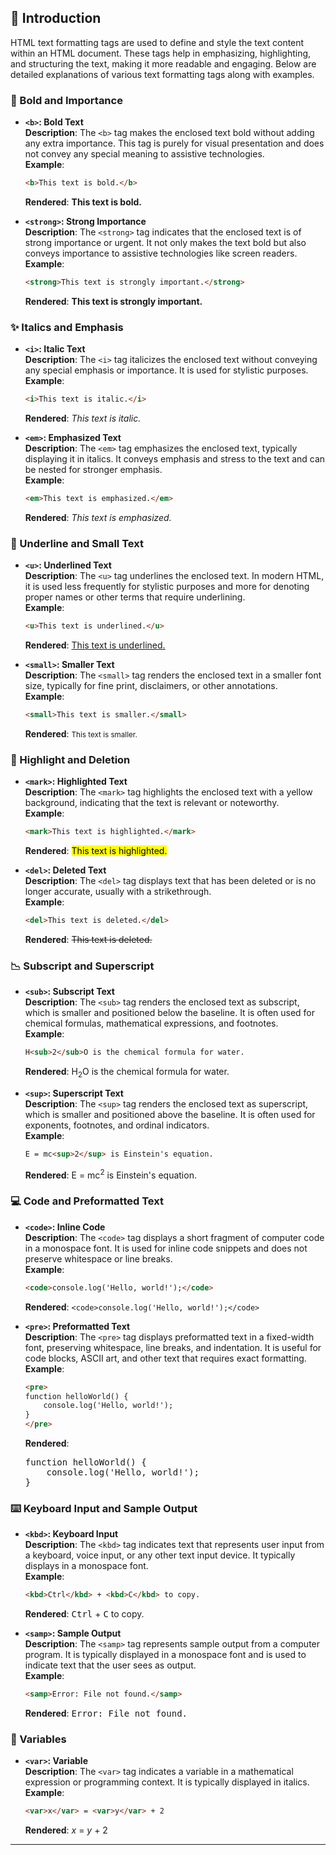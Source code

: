

## 🌟 Introduction
HTML text formatting tags are used to define and style the text content within an HTML document. These tags help in emphasizing, highlighting, and structuring the text, making it more readable and engaging. Below are detailed explanations of various text formatting tags along with examples.

### 💪 Bold and Importance

- **`<b>`: Bold Text**  
  **Description**: The `<b>` tag makes the enclosed text bold without adding any extra importance. This tag is purely for visual presentation and does not convey any special meaning to assistive technologies.  
  **Example**:
  ```html
  <b>This text is bold.</b>
  ```
  **Rendered**: **This text is bold.**

- **`<strong>`: Strong Importance**  
  **Description**: The `<strong>` tag indicates that the enclosed text is of strong importance or urgent. It not only makes the text bold but also conveys importance to assistive technologies like screen readers.  
  **Example**:
  ```html
  <strong>This text is strongly important.</strong>
  ```
  **Rendered**: **This text is strongly important.**

### ✨ Italics and Emphasis

- **`<i>`: Italic Text**  
  **Description**: The `<i>` tag italicizes the enclosed text without conveying any special emphasis or importance. It is used for stylistic purposes.  
  **Example**:
  ```html
  <i>This text is italic.</i>
  ```
  **Rendered**: *This text is italic.*

- **`<em>`: Emphasized Text**  
  **Description**: The `<em>` tag emphasizes the enclosed text, typically displaying it in italics. It conveys emphasis and stress to the text and can be nested for stronger emphasis.  
  **Example**:
  ```html
  <em>This text is emphasized.</em>
  ```
  **Rendered**: *This text is emphasized.*

### 📝 Underline and Small Text

- **`<u>`: Underlined Text**  
  **Description**: The `<u>` tag underlines the enclosed text. In modern HTML, it is used less frequently for stylistic purposes and more for denoting proper names or other terms that require underlining.  
  **Example**:
  ```html
  <u>This text is underlined.</u>
  ```
  **Rendered**: <u>This text is underlined.</u>

- **`<small>`: Smaller Text**  
  **Description**: The `<small>` tag renders the enclosed text in a smaller font size, typically for fine print, disclaimers, or other annotations.  
  **Example**:
  ```html
  <small>This text is smaller.</small>
  ```
  **Rendered**: <small>This text is smaller.</small>

### 🔶 Highlight and Deletion

- **`<mark>`: Highlighted Text**  
  **Description**: The `<mark>` tag highlights the enclosed text with a yellow background, indicating that the text is relevant or noteworthy.  
  **Example**:
  ```html
  <mark>This text is highlighted.</mark>
  ```
  **Rendered**: <mark>This text is highlighted.</mark>

- **`<del>`: Deleted Text**  
  **Description**: The `<del>` tag displays text that has been deleted or is no longer accurate, usually with a strikethrough.  
  **Example**:
  ```html
  <del>This text is deleted.</del>
  ```
  **Rendered**: <del>This text is deleted.</del>

### 📉 Subscript and Superscript

- **`<sub>`: Subscript Text**  
  **Description**: The `<sub>` tag renders the enclosed text as subscript, which is smaller and positioned below the baseline. It is often used for chemical formulas, mathematical expressions, and footnotes.  
  **Example**:
  ```html
  H<sub>2</sub>O is the chemical formula for water.
  ```
  **Rendered**: H<sub>2</sub>O is the chemical formula for water.

- **`<sup>`: Superscript Text**  
  **Description**: The `<sup>` tag renders the enclosed text as superscript, which is smaller and positioned above the baseline. It is often used for exponents, footnotes, and ordinal indicators.  
  **Example**:
  ```html
  E = mc<sup>2</sup> is Einstein's equation.
  ```
  **Rendered**: E = mc<sup>2</sup> is Einstein's equation.

### 💻 Code and Preformatted Text

- **`<code>`: Inline Code**  
  **Description**: The `<code>` tag displays a short fragment of computer code in a monospace font. It is used for inline code snippets and does not preserve whitespace or line breaks.  
  **Example**:
  ```html
  <code>console.log('Hello, world!');</code>
  ```
  **Rendered**: `<code>console.log('Hello, world!');</code>`

- **`<pre>`: Preformatted Text**  
  **Description**: The `<pre>` tag displays preformatted text in a fixed-width font, preserving whitespace, line breaks, and indentation. It is useful for code blocks, ASCII art, and other text that requires exact formatting.  
  **Example**:
  ```html
  <pre>
  function helloWorld() {
      console.log('Hello, world!');
  }
  </pre>
  ```
  **Rendered**:
  <pre>
  function helloWorld() {
      console.log('Hello, world!');
  }
  </pre>

### ⌨️ Keyboard Input and Sample Output

- **`<kbd>`: Keyboard Input**  
  **Description**: The `<kbd>` tag indicates text that represents user input from a keyboard, voice input, or any other text input device. It typically displays in a monospace font.  
  **Example**:
  ```html
  <kbd>Ctrl</kbd> + <kbd>C</kbd> to copy.
  ```
  **Rendered**: <kbd>Ctrl</kbd> + <kbd>C</kbd> to copy.

- **`<samp>`: Sample Output**  
  **Description**: The `<samp>` tag represents sample output from a computer program. It is typically displayed in a monospace font and is used to indicate text that the user sees as output.  
  **Example**:
  ```html
  <samp>Error: File not found.</samp>
  ```
  **Rendered**: <samp>Error: File not found.</samp>

### 🧮 Variables

- **`<var>`: Variable**  
  **Description**: The `<var>` tag indicates a variable in a mathematical expression or programming context. It is typically displayed in italics.  
  **Example**:
  ```html
  <var>x</var> = <var>y</var> + 2
  ```
  **Rendered**: <var>x</var> = <var>y</var> + 2

---
